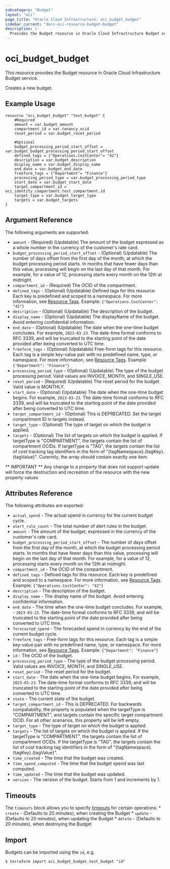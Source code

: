 ```yaml
---
subcategory: "Budget"
layout: "oci"
page_title: "Oracle Cloud Infrastructure: oci_budget_budget"
sidebar_current: "docs-oci-resource-budget-budget"
description: |-
  Provides the Budget resource in Oracle Cloud Infrastructure Budget service
---
```


# oci_budget_budget
This resource provides the Budget resource in Oracle Cloud Infrastructure Budget service.

Creates a new budget.


## Example Usage

```hcl
resource "oci_budget_budget" "test_budget" {
	#Required
	amount = var.budget_amount
	compartment_id = var.tenancy_ocid
	reset_period = var.budget_reset_period

	#Optional
	budget_processing_period_start_offset = var.budget_budget_processing_period_start_offset
	defined_tags = {"Operations.CostCenter"= "42"}
	description = var.budget_description
	display_name = var.budget_display_name
	end_date = var.budget_end_date
	freeform_tags = {"Department"= "Finance"}
	processing_period_type = var.budget_processing_period_type
	start_date = var.budget_start_date
	target_compartment_id = oci_identity_compartment.test_compartment.id
	target_type = var.budget_target_type
	targets = var.budget_targets
}
```

## Argument Reference

The following arguments are supported:

* `amount` - (Required) (Updatable) The amount of the budget expressed as a whole number in the currency of the customer's rate card. 
* `budget_processing_period_start_offset` - (Optional) (Updatable) The number of days offset from the first day of the month, at which the budget processing period starts. In months that have fewer days than this value, processing will begin on the last day of that month. For example, for a value of 12, processing starts every month on the 12th at midnight.
* `compartment_id` - (Required) The OCID of the compartment.
* `defined_tags` - (Optional) (Updatable) Defined tags for this resource. Each key is predefined and scoped to a namespace. For more information, see [Resource Tags](https://docs.cloud.oracle.com/iaas/Content/General/Concepts/resourcetags.htm).  Example: `{"Operations.CostCenter": "42"}` 
* `description` - (Optional) (Updatable) The description of the budget.
* `display_name` - (Optional) (Updatable) The displayName of the budget. Avoid entering confidential information.
* `end_date` - (Optional) (Updatable) The date when the one-time budget concludes. For example, `2023-03-23`. The date-time format conforms to RFC 3339, and will be truncated to the starting point of the date provided after being converted to UTC time.
* `freeform_tags` - (Optional) (Updatable) Free-form tags for this resource. Each tag is a simple key-value pair with no predefined name, type, or namespace. For more information, see [Resource Tags](https://docs.cloud.oracle.com/iaas/Content/General/Concepts/resourcetags.htm).  Example: `{"Department": "Finance"}` 
* `processing_period_type` - (Optional) (Updatable) The type of the budget processing period. Valid values are INVOICE, MONTH, and SINGLE_USE. 
* `reset_period` - (Required) (Updatable) The reset period for the budget. Valid value is MONTHLY.
* `start_date` - (Optional) (Updatable) The date when the one-time budget begins. For example, `2023-03-23`. The date-time format conforms to RFC 3339, and will be truncated to the starting point of the date provided after being converted to UTC time.
* `target_compartment_id` - (Optional) This is DEPRECATED. Set the target compartment ID in targets instead. 
* `target_type` - (Optional) The type of target on which the budget is applied. 
* `targets` - (Optional) The list of targets on which the budget is applied. If targetType is "COMPARTMENT", the targets contain the list of compartment OCIDs. If targetType is "TAG", the targets contain the list of cost tracking tag identifiers in the form of "{tagNamespace}.{tagKey}.{tagValue}". Curerntly, the array should contain exactly one item. 


** IMPORTANT **
Any change to a property that does not support update will force the destruction and recreation of the resource with the new property values

## Attributes Reference

The following attributes are exported:

* `actual_spend` - The actual spend in currency for the current budget cycle.
* `alert_rule_count` - The total number of alert rules in the budget.
* `amount` - The amount of the budget, expressed in the currency of the customer's rate card. 
* `budget_processing_period_start_offset` - The number of days offset from the first day of the month, at which the budget processing period starts. In months that have fewer days than this value, processing will begin on the last day of that month. For example, for a value of 12, processing starts every month on the 12th at midnight.
* `compartment_id` - The OCID of the compartment.
* `defined_tags` - Defined tags for this resource. Each key is predefined and scoped to a namespace. For more information, see [Resource Tags](https://docs.cloud.oracle.com/iaas/Content/General/Concepts/resourcetags.htm).  Example: `{"Operations.CostCenter": "42"}` 
* `description` - The description of the budget.
* `display_name` - The display name of the budget. Avoid entering confidential information.
* `end_date` - The time when the one-time budget concludes. For example, - `2023-03-23`. The date-time format conforms to RFC 3339, and will be truncated to the starting point of the date provided after being converted to UTC time.
* `forecasted_spend` - The forecasted spend in currency by the end of the current budget cycle.
* `freeform_tags` - Free-form tags for this resource. Each tag is a simple key-value pair with no predefined name, type, or namespace. For more information, see [Resource Tags](https://docs.cloud.oracle.com/iaas/Content/General/Concepts/resourcetags.htm).  Example: `{"Department": "Finance"}` 
* `id` - The OCID of the budget.
* `processing_period_type` - The type of the budget processing period. Valid values are INVOICE, MONTH, and SINGLE_USE. 
* `reset_period` - The reset period for the budget. 
* `start_date` - The date when the one-time budget begins. For example, `2023-03-23`. The date-time format conforms to RFC 3339, and will be truncated to the starting point of the date provided after being converted to UTC time.
* `state` - The current state of the budget.
* `target_compartment_id` - This is DEPRECATED. For backwards compatability, the property is populated when the targetType is "COMPARTMENT", and targets contain the specific target compartment OCID. For all other scenarios, this property will be left empty. 
* `target_type` - The type of target on which the budget is applied. 
* `targets` - The list of targets on which the budget is applied. If the targetType is "COMPARTMENT", the targets contain the list of compartment OCIDs. If the targetType is "TAG", the targets contain the list of cost tracking tag identifiers in the form of "{tagNamespace}.{tagKey}.{tagValue}". 
* `time_created` - The time that the budget was created.
* `time_spend_computed` - The time that the budget spend was last computed.
* `time_updated` - The time that the budget was updated.
* `version` - The version of the budget. Starts from 1 and increments by 1.

## Timeouts

The `timeouts` block allows you to specify [timeouts](https://registry.terraform.io/providers/oracle/oci/latest/docs/guides/changing_timeouts) for certain operations:
	* `create` - (Defaults to 20 minutes), when creating the Budget
	* `update` - (Defaults to 20 minutes), when updating the Budget
	* `delete` - (Defaults to 20 minutes), when destroying the Budget


## Import

Budgets can be imported using the `id`, e.g.

```
$ terraform import oci_budget_budget.test_budget "id"
```

